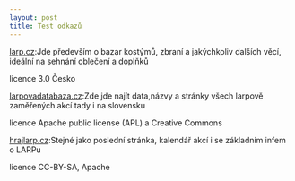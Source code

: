 ```yaml
---
layout: post
title: Test odkazů 
---
```


[larp.cz](http://www.larp.cz/?q=cs/bazar):Jde především o bazar kostýmů, zbraní a jakýchkoliv dalších věcí, ideální na sehnání oblečení a doplňků
<p>licence 3.0 Česko</p>

[larpovadatabaza.cz](http://larpovadatabaze.cz/home?0):Zde jde najít data,názvy a stránky všech larpově zaměřených akcí tady i na slovensku
<p>licence Apache public license (APL) a Creative Commons</p>

[hrajlarp.cz](http://hrajlarp.cz):Stejné jako poslední stránka, kalendář akcí i se základním infem o LARPu
<p>licence CC-BY-SA, Apache</p>
